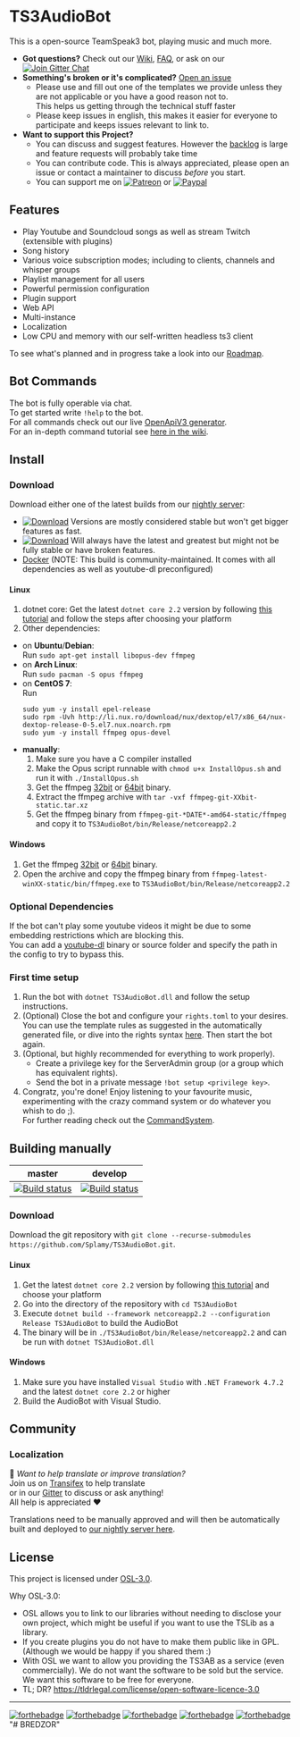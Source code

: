 # TS3AudioBot

This is a open-source TeamSpeak3 bot, playing music and much more.  

- **Got questions?** Check out our [Wiki](https://github.com/Splamy/TS3AudioBot/wiki), [FAQ](https://github.com/Splamy/TS3AudioBot/wiki/FAQ), or ask on our [![Join Gitter Chat](https://badges.gitter.im/Join%20Chat.svg)](https://gitter.im/TS3AudioBot/Lobby?utm_source=share-link&utm_medium=link&utm_campaign=share-link)
- **Something's broken or it's complicated?** [Open an issue](https://github.com/Splamy/TS3AudioBot/issues/new/choose)
  - Please use and fill out one of the templates we provide unless they are not applicable or you have a good reason not to.  
    This helps us getting through the technical stuff faster
  - Please keep issues in english, this makes it easier for everyone to participate and keeps issues relevant to link to.
- **Want to support this Project?**
  - You can discuss and suggest features. However the [backlog](https://github.com/Splamy/TS3AudioBot/projects/2) is large and feature requests will probably take time
  - You can contribute code. This is always appreciated, please open an issue or contact a maintainer to discuss *before* you start.
  - You can support me on [![Patreon][patreon-badge]][patreon-link] or [![Paypal][paypal-badge]][paypal-link]

[patreon-badge]: https://img.shields.io/badge/Patreon-Donate!-F96854.svg?logo=patreon&style=flat-square
[patreon-link]: https://patreon.com/Splamy

[paypal-badge]: https://img.shields.io/badge/Paypal-Donate!-00457C.svg?logo=paypal&style=flat-square
[paypal-link]: https://paypal.me/Splamy

## Features
* Play Youtube and Soundcloud songs as well as stream Twitch (extensible with plugins)
* Song history
* Various voice subscription modes; including to clients, channels and whisper groups
* Playlist management for all users
* Powerful permission configuration
* Plugin support
* Web API
* Multi-instance
* Localization
* Low CPU and memory with our self-written headless ts3 client

To see what's planned and in progress take a look into our [Roadmap](https://github.com/Splamy/TS3AudioBot/projects/2).

## Bot Commands
The bot is fully operable via chat.  
To get started write `!help` to the bot.  
For all commands check out our live [OpenApiV3 generator](http://tab.splamy.de/openapi/index.html).  
For an in-depth command tutorial see [here in the wiki](https://github.com/Splamy/TS3AudioBot/wiki/CommandSystem).

## Install

### Download
Download either one of the latest builds from our [nightly server](https://splamy.de/Nightly#ts3ab):  
- [![Download](https://img.shields.io/badge/Download-master-green.svg)](https://splamy.de/api/nightly/ts3ab/master_dotnet_core/download)
  Versions are mostly considered stable but won't get bigger features as fast.
- [![Download](https://img.shields.io/badge/Download-develop-green.svg)](https://splamy.de/api/nightly/ts3ab/develop_dotnet_core/download)
  Will always have the latest and greatest but might not be fully stable or have broken features.
- [Docker](https://github.com/getdrunkonmovies-com/TS3AudioBot_docker) (NOTE: This build is community-maintained. It comes with all dependencies as well as youtube-dl preconfigured)

#### Linux
1. dotnet core: Get the latest `dotnet core 2.2` version by following [this tutorial](https://dotnet.microsoft.com/download/linux-package-manager/ubuntu16-04/sdk-current) and follow the steps after choosing your platform
1. Other dependencies:
* on **Ubuntu**/**Debian**:  
Run `sudo apt-get install libopus-dev ffmpeg`
* on **Arch Linux**:  
Run `sudo pacman -S opus ffmpeg`
* on **CentOS 7**:  
Run
    ```
    sudo yum -y install epel-release
    sudo rpm -Uvh http://li.nux.ro/download/nux/dextop/el7/x86_64/nux-dextop-release-0-5.el7.nux.noarch.rpm
    sudo yum -y install ffmpeg opus-devel
	```
* **manually**:
    1. Make sure you have a C compiler installed
    1. Make the Opus script runnable with `chmod u+x InstallOpus.sh` and run it with `./InstallOpus.sh`
    1. Get the ffmpeg [32bit](https://johnvansickle.com/ffmpeg/builds/ffmpeg-git-i686-static.tar.xz) or [64bit](https://johnvansickle.com/ffmpeg/builds/ffmpeg-git-amd64-static.tar.xz) binary.
    1. Extract the ffmpeg archive with `tar -vxf ffmpeg-git-XXbit-static.tar.xz`
    1. Get the ffmpeg binary from `ffmpeg-git-*DATE*-amd64-static/ffmpeg` and copy it to `TS3AudioBot/bin/Release/netcoreapp2.2`

#### Windows
1. Get the ffmpeg [32bit](https://ffmpeg.zeranoe.com/builds/win32/static/ffmpeg-latest-win32-static.zip) or [64bit](https://ffmpeg.zeranoe.com/builds/win64/static/ffmpeg-latest-win64-static.zip) binary.
1. Open the archive and copy the ffmpeg binary from `ffmpeg-latest-winXX-static/bin/ffmpeg.exe` to `TS3AudioBot/bin/Release/netcoreapp2.2`

### Optional Dependencies
If the bot can't play some youtube videos it might be due to some embedding restrictions which are blocking this.  
You can add a [youtube-dl](https://github.com/rg3/youtube-dl/) binary or source folder and specify the path in the config to try to bypass this.

### First time setup
1. Run the bot with `dotnet TS3AudioBot.dll` and follow the setup instructions.
1. (Optional) Close the bot and configure your `rights.toml` to your desires.
You can use the template rules as suggested in the automatically generated file,
or dive into the rights syntax [here](https://github.com/Splamy/TS3AudioBot/wiki/Rights).
Then start the bot again.
1. (Optional, but highly recommended for everything to work properly).
   - Create a privilege key for the ServerAdmin group (or a group which has equivalent rights).
   - Send the bot in a private message `!bot setup <privilege key>`.
1. Congratz, you're done! Enjoy listening to your favourite music, experimenting with the crazy command system or do whatever you whish to do ;).  
For further reading check out the [CommandSystem](https://github.com/Splamy/TS3AudioBot/wiki/CommandSystem).

## Building manually

|master|develop|
|:--:|:--:|
|[![Build status](https://ci.appveyor.com/api/projects/status/i7nrhqkbntdhwpxp/branch/master?svg=true)](https://ci.appveyor.com/project/Splamy/ts3audiobot/branch/master)|[![Build status](https://ci.appveyor.com/api/projects/status/i7nrhqkbntdhwpxp/branch/develop?svg=true)](https://ci.appveyor.com/project/Splamy/ts3audiobot/branch/develop)|

### Download
Download the git repository with `git clone --recurse-submodules https://github.com/Splamy/TS3AudioBot.git`.

#### Linux
1. Get the latest `dotnet core 2.2` version by following [this tutorial](https://dotnet.microsoft.com/download/linux-package-manager/ubuntu16-04/sdk-current) and choose your platform
1. Go into the directory of the repository with `cd TS3AudioBot`
1. Execute `dotnet build --framework netcoreapp2.2 --configuration Release TS3AudioBot` to build the AudioBot
1. The binary will be in `./TS3AudioBot/bin/Release/netcoreapp2.2` and can be run with `dotnet TS3AudioBot.dll`

#### Windows
1. Make sure you have installed `Visual Studio` with `.NET Framework 4.7.2` and the latest `dotnet core 2.2` or higher
1. Build the AudioBot with Visual Studio.

## Community

### Localization
:speech_balloon: *Want to help translate or improve translation?*  
Join us on [Transifex](https://www.transifex.com/respeak/ts3audiobot/) to help translate  
or in our [Gitter](https://gitter.im/TS3AudioBot/Lobby?utm_source=share-link&utm_medium=link&utm_campaign=share-link) to discuss or ask anything!  
All help is appreciated :heart:

Translations need to be manually approved and will then be automatically built and deployed to [our nightly server here](https://splamy.de/TS3AudioBot).

## License
This project is licensed under [OSL-3.0](https://opensource.org/licenses/OSL-3.0).

Why OSL-3.0:
- OSL allows you to link to our libraries without needing to disclose your own project, which might be useful if you want to use the TSLib as a library.
- If you create plugins you do not have to make them public like in GPL. (Although we would be happy if you shared them :)
- With OSL we want to allow you providing the TS3AB as a service (even commercially). We do not want the software to be sold but the service. We want this software to be free for everyone.
- TL; DR? https://tldrlegal.com/license/open-software-licence-3.0

---
[![forthebadge](http://forthebadge.com/images/badges/60-percent-of-the-time-works-every-time.svg)](http://forthebadge.com) [![forthebadge](http://forthebadge.com/images/badges/built-by-developers.svg)](http://forthebadge.com) [![forthebadge](http://forthebadge.com/images/badges/built-with-love.svg)](http://forthebadge.com) [![forthebadge](http://forthebadge.com/images/badges/contains-cat-gifs.svg)](http://forthebadge.com) [![forthebadge](http://forthebadge.com/images/badges/made-with-c-sharp.svg)](http://forthebadge.com)
"# BREDZOR" 
